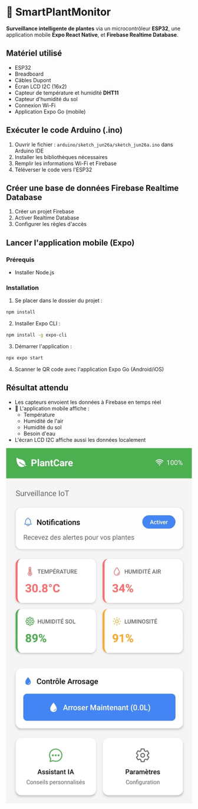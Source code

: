 
# 🌿 SmartPlantMonitor

**Surveillance intelligente de plantes** via un microcontrôleur **ESP32**, une application mobile **Expo React Native**, et **Firebase Realtime Database**.

## Matériel utilisé

- ESP32
- Breadboard
- Câbles Dupont
- Écran LCD I2C (16x2)
- Capteur de température et humidité **DHT11**
- Capteur d'humidité du sol
- Connexion Wi-Fi
- Application Expo Go (mobile)

##  Exécuter le code Arduino (.ino)

1. Ouvrir le fichier : `arduino/sketch_jun26a/sketch_jun26a.ino` dans Arduino IDE
2. Installer les bibliothèques nécessaires
3. Remplir les informations Wi-Fi et Firebase
4. Téléverser le code vers l'ESP32

## Créer une base de données Firebase Realtime Database

1. Créer un projet Firebase
2. Activer Realtime Database
3. Configurer les règles d'accès

##  Lancer l'application mobile (Expo)

### Prérequis
- Installer Node.js

### Installation
1. Se placer dans le dossier du projet :
```bash
npm install
```

2. Installer Expo CLI :
```bash
npm install -g expo-cli
```

3. Démarrer l'application :
```bash
npx expo start
```

4. Scanner le QR code avec l'application Expo Go (Android/iOS)

##  Résultat attendu

- Les capteurs envoient les données à Firebase en temps réel
- 📱 L'application mobile affiche :
  - Température
  - Humidité de l'air
  - Humidité du sol
  - Besoin d'eau
-  L'écran LCD I2C affiche aussi les données localement

![Aperçu de l'application](./assets/app.jpg)

